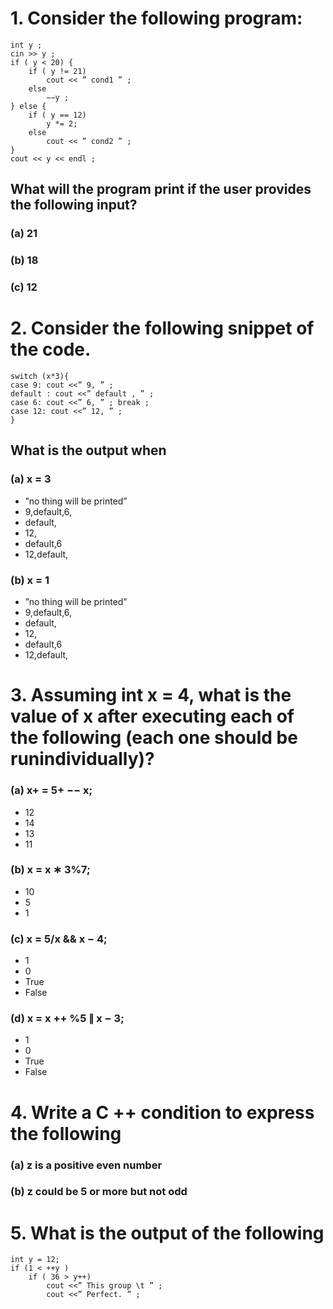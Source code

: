 # 1. Consider the following program:
```
int y ;
cin >> y ;
if ( y < 20) {
    if ( y != 21)
        cout << ” cond1 ” ;
    else
        −−y ;
} else {
    if ( y == 12)
        y *= 2;
    else
        cout << ” cond2 ” ;
}
cout << y << endl ;
```
## What will the program print if the user provides the following input?
### (a) 21 
### (b) 18 
### (c) 12
# 2. Consider the following snippet of the code.
```
switch (x*3){
case 9: cout <<” 9, ” ;
default : cout <<” default , ” ;
case 6: cout <<” 6, ” ; break ;
case 12: cout <<” 12, ” ;
}
```
## What is the output when
### (a) x = 3
- ”no thing will be printed” 
- 9,default,6, 
- default, 
- 12, 
- default,6 
- 12,default,
### (b) x = 1
- ”no thing will be printed” 
- 9,default,6, 
- default, 
- 12, 
- default,6 
- 12,default,
# 3. Assuming int x = 4, what is the value of x after executing each of the following (each one should be runindividually)?
### (a) x+ = 5+ −− x;
- 12 
- 14 
- 13 
- 11
### (b) x = x ∗ 3%7;
- 10 
- 5 
- 1
### (c) x = 5/x && x − 4;
- 1 
- 0 
- True 
- False
### (d) x = x ++ %5 ∥ x − 3;
- 1 
- 0 
- True 
- False
# 4. Write a C ++ condition to express the following
### (a) z is a positive even number 
### (b) z could be 5 or more but not odd
# 5. What is the output of the following
```
int y = 12;
if (1 < ++y )
    if ( 36 > y++)
        cout <<” This group \t ” ;
        cout <<” Perfect. ” ;
```
